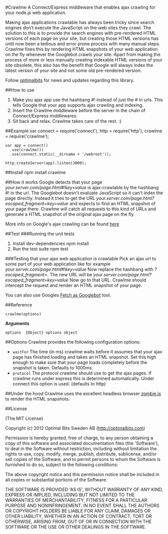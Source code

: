 #Crawlme
A Connect/Express middleware that enables ajax crawling for your node.js web application.

Making ajax applications crawlable has always been tricky since search engines don't execute the JavaScript on the web sites they crawl. The solution to this is to provide the search engines with pre-rendered HTML versions of each page on your site, but creating those HTML versions has until now been a tedious and error prone process with many manual steps. Crawlme fixes this by rendering HTML snapshots of your web application on the fly whenever the Googlebot crawls your site. Apart from making the process of more or less manually creating indexable HTML versions of your site obsolete, this also has the benefit that Google will always index the latest version of your site and not some old pre-rendered version.

Follow [optimalbits](http://twitter.com/optimalbits) for news and updates regarding this library.

##How to use
1. Make you ajax app use the hashbang #! instead of just the # in urls. This tells Google that your app supports ajax crawling and indexing.
2. Insert the Crawlme middleware before the server in the chain of Connect/Express middlewares.
3. Sit back and relax. Crawlme takes care of the rest. :)

##Example
    var
      connect = require('connect'),
      http = require('http'),
      crawlme = require('crawlme');

    var app = connect()
      .use(crawlme())
      .use(connect.static(__dirname + '/webroot'));

    http.createServer(app).listen(3000);

##Install
    npm install crawlme

##How it works
Google detects that your page *your.server.com/page.html#!key=value* is ajax-crawlable by the hashbang #! in the url. The Googlebot doesn't evaluate JavaScript so it can't index the page directly. Instead it tries to get the URL *your.server.com/page.html?_escaped_fragment_=key=value* and expects to find an HTML snapshot of your page there. Crawlme will catch all requests to this kind of URLs and generate a HTML snapshot of the original ajax page on the fly.

More info on Google's ajax crawling can be found [here](https://developers.google.com/webmasters/ajax-crawling/docs/getting-started)

##Test
###Running the unit tests
1. Install dev-dependencies
    npm install
2. Run the test suite
    npm test

###Testing that your ajax web application is crawlable
Pick an ajax url to some part of your web application like for example *your.server.com/page.html#!key=value*
Now replace the hashbang with *?_escaped_fragment_=*. The new URL will be *your.server.com/page.html?_escaped_fragment_=key=value*
Now go to that URL. Crawlme should intercept the request and render an HTML snapshot of your page.

You can also use Googles [Fetch as Googlebot](http://www.google.com/support/webmasters/bin/answer.py?hl=en&answer=158587) tool.

##Reference

    crawlme(options)

__Arguments__
 
    options  {Object} options object
    
##Options
Crawlme provides the following configuration options:
- `waitFor`   The time (in ms) crawlme waits before it assumes that your ajax page has finished loading and takes an HTML snapshot. Set this high enough to make sure that your page loads completely before the snapshot is taken. Defaults to 1000ms.
- `protocol`  The protocol crawlme should use to get the ajax pages. If crawlme runs under express this is determined automatically. Under connect this option is used. (defaults to http)

##Under the hood
Crawlme uses the excellent headless browser [zombie.js](http://zombie.labnotes.org/) to render the HTML snapshots.

##License 

(The MIT License)

Copyright (c) 2012 Optimal Bits Sweden AB (http://optimalbits.com)

Permission is hereby granted, free of charge, to any person obtaining
a copy of this software and associated documentation files (the
'Software'), to deal in the Software without restriction, including
without limitation the rights to use, copy, modify, merge, publish,
distribute, sublicense, and/or sell copies of the Software, and to
permit persons to whom the Software is furnished to do so, subject to
the following conditions:

The above copyright notice and this permission notice shall be
included in all copies or substantial portions of the Software.

THE SOFTWARE IS PROVIDED 'AS IS', WITHOUT WARRANTY OF ANY KIND,
EXPRESS OR IMPLIED, INCLUDING BUT NOT LIMITED TO THE WARRANTIES OF
MERCHANTABILITY, FITNESS FOR A PARTICULAR PURPOSE AND NONINFRINGEMENT.
IN NO EVENT SHALL THE AUTHORS OR COPYRIGHT HOLDERS BE LIABLE FOR ANY
CLAIM, DAMAGES OR OTHER LIABILITY, WHETHER IN AN ACTION OF CONTRACT,
TORT OR OTHERWISE, ARISING FROM, OUT OF OR IN CONNECTION WITH THE
SOFTWARE OR THE USE OR OTHER DEALINGS IN THE SOFTWARE.

